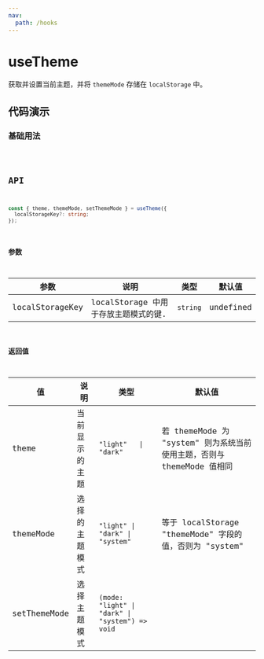 ```yaml
---
nav:
  path: /hooks
---
```


# useTheme

获取并设置当前主题，并将 `themeMode` 存储在 `localStorage` 中。

## 代码演示

### 基础用法

<code src="./demo/demo1.tsx" />

## API

```typescript
const { theme, themeMode, setThemeMode } = useTheme({
  localStorageKey?: string;
});
```

### 参数

| 参数            | 说明                                 | 类型     | 默认值    |
| --------------- | ------------------------------------ | -------- | --------- |
| localStorageKey | localStorage 中用于存放主题模式的键. | `string` | undefined |

### 返回值

| 值           | 说明           | 类型                                            | 默认值                                                                 |
| ------------ | -------------- | ----------------------------------------------- | ---------------------------------------------------------------------- |
| theme        | 当前显示的主题 | `"light"   \| "dark"`                           | 若 themeMode 为 "system" 则为系统当前使用主题，否则与 themeMode 值相同 |
| themeMode    | 选择的主题模式 | `"light" \| "dark" \| "system"`                 | 等于 localStorage "themeMode" 字段的值，否则为 "system"                |
| setThemeMode | 选择主题模式   | `(mode: "light" \| "dark" \| "system") => void` |                                                                        |
